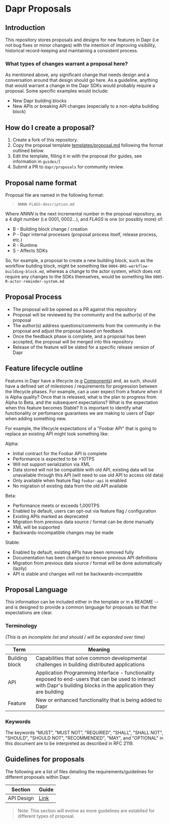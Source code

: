 # Dapr Proposals

## Introduction

This repository stores proposals and designs for new features in Dapr (i.e not bug fixes or minor changes) with the intention of improving visibility, historical record-keeping and maintaining a consistent process. 

### What types of changes warrant a proposal here?

As mentioned above, any significant change that needs design and a conversation around that design should go here. As a guideline, anything that would warrant a change in the Dapr SDKs would probably require a proposal. Some specific examples would include:

* New Dapr building blocks
* New APIs or breaking API changes (especially to a non-alpha building block)

## How do I create a proposal?

1. Create a fork of this repository. 
2. Copy the proposal template [templates/proposal.md](templates/proposal.md) following the format outlined below. 
3. Edit the template, filling it in with the proposal (for guides, see information in `guides/`)
5. Submit a PR to `dapr/proposals` for community review. 
 
## Proposal name format

Proposal file are named in the following format: 

> `NNNN-FLAGS-description.md`

Where *NNNN* is the next incremental number in the proposal repository, as a 4 digit number (i.e 0001, 0002...), and *FLAGS* is one (or possibly more)  of:

* B - Building block change / creation
* P - Dapr internal processes (proposal process itself, release process, etc.)
* R - Runtime
* S - Affects SDKs 

So, for example, a proposal to create a new building block, such as the workflow building block, might be something like `0004-BRS-workflow-building-block.md`, whereas a change to the actor system, which does not require any changes to the SDKs themselves, would be something like `0005-R-actor-reminder-system.md`

## Proposal Process

* The proposal will be opened as a PR against this repository
* Proposal will be reviewed by the community and the author(s) of the proposal
* The author(s) address questions/comments from the community in the proposal and adjust the proposal based on feedback
* Once the feedback phase is complete, and a proposal has been accepted, the proposal will be merged into this repository
* Release of the feature will be slated for a specific release version of Dapr


## Feature lifecycle outline

Features in Dapr have a lifecycle (e.g [Components](https://docs.dapr.io/operations/components/certification-lifecycle/)) and, as such, should have a defined set of milestones / requirements for progression between the lifecycle phases. For example, can a user expect from a feature when it is Alpha quality? Once that is released, what is the plan to progress from Alpha to Beta, and the subsequent expectations? What is the expectation when this feature becomes Stable? It is important to identify what functionality or perfomance guarantees we are making to users of Dapr when adding something new.

For example, the lifecycle expectations of a "Foobar API" that is going to replace an existing API might look something like:

Alpha: 
 * Initial contract for the Foobar API is complete
 * Performance is expected to be >10TPS 
 * Will not support serialization via XML
 * Data stored will not be compatible with old API, existing data will be unavailable through this API (will need to use old API to access old data)
 * Only available when feature flag `foobar-api` is enabled 
 * No migration of existing data from the old API available
 
Beta:
 * Performance meets or exceeds 1,000TPS
 * Enabled by default, users can opt-out via feature flag / configuration 
 * Existing APIs marked as deprecated
 * Migration from previous data source / format can be done manually
 * XML will be supported
 * Backwards-incompatible changes may be made
 
 
Stable:
 * Enabled by default, existing APIs have been removed fully 
 * Documentation has been changed to remove previous API definitions
 * Migration from previous data source / format will be done automatically (lazily)
 * API is stable and changes will not be backwards-incompatible
 


## Proposal Language

This information can be included either in the template or in a README -- and is designed to provide a common language for proposals so that the expectations are clear. 


### Terminology 

_(This is an incomplete list and should / will be expanded over time)_

| Term	| Meaning                                                                                                                                                     |
|------|-------------------------------------------------------------------------------------------------------------------------------------------------------------|
| Building block	| Capabilities that solve common developmental challenges in building distributed applications                                                                | 
| API	| Application Programming Interface - functionality exposed to end-users that can be used to interact with Dapr's building blocks in the application they are building  | 
| Feature |	New or enhanced functionality that is being added to Dapr |

### Keywords

The keywords “MUST”, “MUST NOT”, "REQUIRED", "SHALL", "SHALL NOT", "SHOULD", "SHOULD NOT", "RECOMMENDED", "MAY", 
and "OPTIONAL" in this document are to be interpreted as described in RFC 2119.

## Guidelines for proposals

The following are a list of files detailing the requirements/guidelines for different proposals within Dapr.

| Section | Guide |
|---------|-------|
| API Design | [Link](guides/api-design.md)

> Note: This section will evolve as more guidelines are establied for different types of proposal.
